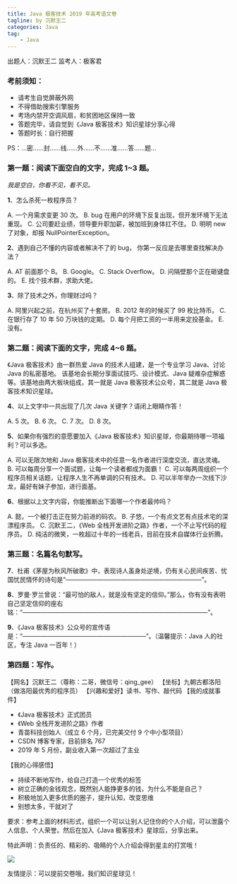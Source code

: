 ```yaml
---
title: Java 极客技术 2019 年高考语文卷
tagline: by 沉默王二
categories: Java
tag:
    - Java
---
```



出题人：沉默王二    监考人：极客君


<!--more-->

### 考前须知：

- 请考生自觉屏蔽外网
- 不得借助搜索引擎服务
- 考场内禁开空调风扇，和贫困地区保持一致
- 答题完毕，请自觉到《Java 极客技术》知识星球分享心得
- 答题时长：自行把握

PS：…密……封……线……外……不……准……答……题…

### 第一题：阅读下面空白的文字，完成 1~3 题。

*我是空白，你看不见，看不见。*

**1**、怎么杀死一枚程序员？

A. 一个月需求变更 30 次。
B. bug 在用户的环境下反复出现，但开发环境下无法重现。
C. 公司要赶业绩，领导要升职加薪，被加班到身体扛不住。
D. 明明 new 了对象，却报 NullPointerException。

**2**、遇到自己不懂的内容或者解决不了的 bug， 你第一反应是去哪里查找解决办法？

A. AT 前面那个 B。
B. Google。
C. Stack Overflow。
D. 问隔壁那个正在砸键盘的。
E. 找个技术群，求助大佬。

**3**、除了技术之外，你理财过吗？

A. 阿里兴起之前，在杭州买了十套房。
B. 2012 年的时候买了 99 枚比特币。
C. 在银行存了 10 年 50 万块钱的定期。
D. 每个月把工资的一半用来定投基金。
E. 没有。

### 第二题：阅读下面的文字，完成 4~6 题。

《Java 极客技术》由一群热爱 Java 的技术人组建，是一个专业学习 Java、讨论 Java 的私密基地。 该基地会长期分享面试技巧、设计模式、Java 疑难杂症解惑等。该基地由两大板块组成，其一就是 Java 极客技术公众号，其二就是 Java 极客技术知识星球。

**4**、以上文字中一共出现了几次 Java 关键字？请闭上眼睛作答！

A. 5 次。
B. 6 次。
C. 7 次。
D. 8 次。

**5**、如果你有强烈的意愿要加入《Java 极客技术》知识星球，你最期待哪一项福利？可以多选。

A. 可以无限次地和 Java 极客技术中的任意一名作者进行深度交流，直达灵魂。
B. 可以每周分享一个面试题，让每一个读者都成为面霸！
C. 可以每两周组织一个程序员相关话题，让程序人生不再单调的只有技术。
D. 可以半年举办一次线下沙龙，最好有妹子参加，进行面基。

**6**、根据以上文字内容，你能推断出下面哪一个作者最帅吗？

A. 懿，一个被打击正在努力前进的码农。
B. 子悠，一个有点文艺有点技术宅的深漂程序员。
C. 沉默王二，《Web 全栈开发进阶之路》作者，一个不止写代码的程序员。
D. 纯洁的微笑，一枚超过十年的一线老兵，目前在技术自媒体行业折腾。

### 第三题：名篇名句默写。

**7**、杜甫《茅屋为秋风所破歌》中，表现诗人虽身处逆境，仍有关心民间疾苦、忧国忧民情怀的诗句是“——————————————————————”。

**8**、罗曼·罗兰曾说：“最可怕的敌人，就是没有坚定的信仰。”那么，你有没有表明自己坚定信仰的座右铭：“——————————————————————————————”。

**9**、《Java 极客技术》公众号的宣传语是：“————————————————————”。（温馨提示：Java 人的社区，专注 Java 一百年！）

### 第四题：写作。

【网名】沉默王二（尊称：二哥，微信号：qing_gee）
【坐标】九朝古都洛阳（做洛阳最优秀的程序员）
【兴趣和爱好】读书、写作、敲代码
【我的成就事件】

- 《Java 极客技术》正式团员
- 《Web 全栈开发进阶之路》作者
- 青苗科技创始人（成立 6 个月，已完美交付 9 个中小型项目）
- CSDN 博客专家，目前排名 767
- 2019 年 5 月份，副业收入第一次超过了主业

【我的心得感悟】

- 持续不断地写作，给自己打造一个优秀的标签
- 树立正确的金钱观念，既然别人能挣更多的钱，为什么不能是自己？
- 积极地加入更多优质的圈子，提升认知，改变思维
- 别想太多，干就对了

要求：参考上面的材料形式，组织一个可以让别人记住你的个人介绍，可以泄露个人信息、个人荣誉。然后在加入《Java 极客技术》星球后，分享出来。

特此声明：负责任的、精彩的、吸睛的个人介绍会得到星主的打赏哦！


![](https://static.xmt.cn/9bd4b7bb56fd41e5b1217180740f435f.png)

友情提示：可以提前交卷哦，我们知识星球见！

